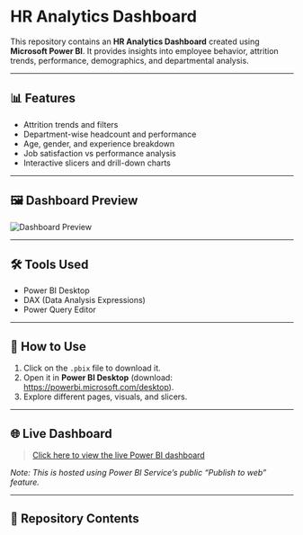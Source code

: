 # HR Analytics Dashboard

This repository contains an **HR Analytics Dashboard** created using **Microsoft Power BI**. It provides insights into employee behavior, attrition trends, performance, demographics, and departmental analysis.

---

## 📊 Features
- Attrition trends and filters
- Department-wise headcount and performance
- Age, gender, and experience breakdown
- Job satisfaction vs performance analysis
- Interactive slicers and drill-down charts

---

## 🖼️ Dashboard Preview

![Dashboard Preview](https://github.com/aditya31j/HR-Analytics-Dashboard/blob/main/Sales%20Dashboard%20screenshot.png)  

---

## 🛠️ Tools Used
- Power BI Desktop
- DAX (Data Analysis Expressions)
- Power Query Editor

---

## 🚀 How to Use
1. Click on the `.pbix` file to download it.
2. Open it in **Power BI Desktop** (download: https://powerbi.microsoft.com/desktop).
3. Explore different pages, visuals, and slicers.

---

## 🌐 Live Dashboard

> [Click here to view the live Power BI dashboard](https://github.com/aditya31j/HR-Analytics-Dashboard/blob/main/Sales%20Dashboard.pbix)

*Note: This is hosted using Power BI Service’s public “Publish to web” feature.*

---

## 📂 Repository Contents

